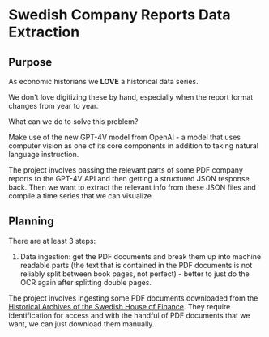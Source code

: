 # Swedish Company Reports Data Extraction

## Purpose

As economic historians we **LOVE** a historical data series.

We don't love digitizing these by hand, especially when the report format changes from year to year.

What can we do to solve this problem?

Make use of the new GPT-4V model from OpenAI - a model that uses computer vision as one of its core components in addition to taking natural language instruction.

The project involves passing the relevant parts of some PDF company reports to the GPT-4V API and then getting a structured JSON response back. Then we want to extract the relevant info from these JSON files and compile a time series that we can visualize.

## Planning

There are at least 3 steps:

1. Data ingestion: get the PDF documents and break them up into machine readable parts (the text that is contained in the PDF documents is not reliably split between book pages, not perfect) - better to just do the OCR again after splitting double pages.





The project involves ingesting some PDF documents downloaded from the [Historical Archives of the Swedish House of Finance](https://www.hhs.se/en/houseoffinance/data-center/historical-archives/). They require identification for access and with the handful of PDF documents that we want, we can just download them manually.
